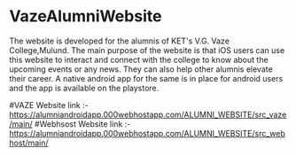 # VazeAlumniWebsite
The website is developed for the alumnis of KET's V.G. Vaze College,Mulund. The main purpose of the website is that iOS users can use this website to interact and connect with the college to know about the upcoming events or any news. They can also help other alumnis elevate their career.
A native android app for the same is in place for android users and the app is available on the playstore.

#VAZE Website link :- https://alumniandroidapp.000webhostapp.com/ALUMNI_WEBSITE/src_vaze/main/
#Webhsost Website link :- https://alumniandroidapp.000webhostapp.com/ALUMNI_WEBSITE/src_webhost/main/
